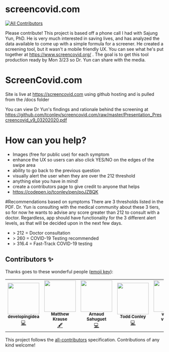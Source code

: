 # screencovid.com
<!-- ALL-CONTRIBUTORS-BADGE:START - Do not remove or modify this section -->
[![All Contributors](https://img.shields.io/badge/all_contributors-5-orange.svg?style=flat-square)](#contributors-)
<!-- ALL-CONTRIBUTORS-BADGE:END -->

Please contribute! This project is based off a phone call I had with Sajung Yun, PhD. He is very much interested in saving lives, and has analyzed the data available to come up with a simple formula for a screener.  He created a screening tool, but it wasn't a mobile friendly UX. You can see what he's put together at https://www.screencovid.org/ . The goal is to get this tool production ready by Mon 3/23 so Dr. Yun can share with the media. 

# ScreenCovid.com 
Site is live at https://screencovid.com using github hosting and is pulled from the /docs folder

You can view Dr Yun's findings and rationale behind the screening at https://github.com/tconley/screencovid.com/raw/master/Presentation_Prescreencovid_v9_03202020.pdf

# How can you help?
* Images (free for public use) for each symptom
* enhance the UX so users can also click YES/NO on the edges of the swipe area
* ability to go back to the previous question
* visually alert the user when they are over the 212 threshold
* anything else you have in mind!
* create a contributors page to give credit to anyone that helps
* https://codepen.io/tconley/pen/poJZBQK 

#Recommendations based on symptoms
There are 3 thresholds listed in the PDF. Dr. Yun is consulting with the medical community about these 3 tiers, so for now he wants to advise any score greater than 212 to consult with a doctor.  Regardless, app should have functionality for the 3 different alert levels, as that will be decided upon in the next few days.
* \> 212 = Doctor consultation
* \> 260 = COVID-19 Testing recommended
* \> 316.4 = Fast-Track COVID-19 testing


## Contributors ✨

Thanks goes to these wonderful people ([emoji key](https://allcontributors.org/docs/en/emoji-key)):

<!-- ALL-CONTRIBUTORS-LIST:START - Do not remove or modify this section -->
<!-- prettier-ignore-start -->
<!-- markdownlint-disable -->
<table>
  <tr>
    <td align="center"><a href="http://tooomuch.info"><img src="https://avatars0.githubusercontent.com/u/1176471?v=4" width="100px;" alt=""/><br /><sub><b>developingidea</b></sub></a><br /><a href="https://github.com/tconley/screencovid.com/commits?author=developingidea" title="Code">💻</a></td>
    <td align="center"><a href="http://mattkrau.se"><img src="https://avatars2.githubusercontent.com/u/3977675?v=4" width="100px;" alt=""/><br /><sub><b>Matthew Krause</b></sub></a><br /><a href="#content-mrkrause" title="Content">🖋</a></td>
    <td align="center"><a href="http://twitter.com/sahuguet"><img src="https://avatars0.githubusercontent.com/u/355907?v=4" width="100px;" alt=""/><br /><sub><b>Arnaud Sahuguet</b></sub></a><br /><a href="https://github.com/tconley/screencovid.com/commits?author=sahuguet" title="Code">💻</a></td>
    <td align="center"><a href="https://github.com/tconley"><img src="https://avatars2.githubusercontent.com/u/1893207?v=4" width="100px;" alt=""/><br /><sub><b>Todd Conley</b></sub></a><br /><a href="https://github.com/tconley/screencovid.com/commits?author=tconley" title="Code">💻</a></td>
    <td align="center"><a href="https://github.com/verata-veritatis"><img src="https://avatars0.githubusercontent.com/u/9677388?v=4" width="100px;" alt=""/><br /><sub><b>verata-veritatis</b></sub></a><br /><a href="https://github.com/tconley/screencovid.com/commits?author=verata-veritatis" title="Code">💻</a></td>
  </tr>
</table>

<!-- markdownlint-enable -->
<!-- prettier-ignore-end -->
<!-- ALL-CONTRIBUTORS-LIST:END -->

This project follows the [all-contributors](https://github.com/all-contributors/all-contributors) specification. Contributions of any kind welcome!
